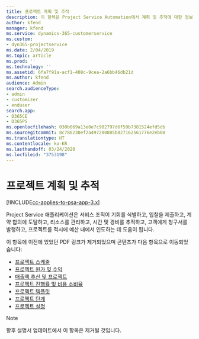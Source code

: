 ```yaml
---
title: 프로젝트 계획 및 추적
description: 이 항목은 Project Service Automation에서 계획 및 추적에 대한 정보의 링크를 제공합니다.
author: kfend
manager: kfend
ms.service: dynamics-365-customerservice
ms.custom:
- dyn365-projectservice
ms.date: 2/04/2019
ms.topic: article
ms.prod: ''
ms.technology: ''
ms.assetid: 6fa7f91a-acf1-408c-9cea-2a6bb46db21d
ms.author: kfend
audience: Admin
search.audienceType:
- admin
- customizer
- enduser
search.app:
- D365CE
- D365PS
ms.openlocfilehash: 030b069a13e0e7c902797d6f59b7381524efd5db
ms.sourcegitcommit: 8c786230ef2a497280885b827162561776e2eb00
ms.translationtype: HT
ms.contentlocale: ko-KR
ms.lasthandoff: 03/24/2020
ms.locfileid: "3753198"
---
```

# <a name="project-planning-and-tracking"></a>프로젝트 계획 및 추적

[!INCLUDE[cc-applies-to-psa-app-3.x](../../includes/cc-applies-to-psa-app-3x.md)]

Project Service 애플리케이션은 서비스 조직이 기회를 식별하고, 입찰을 제출하고, 계약 합의에 도달하고, 리소스를 관리하고, 시간 및 경비를 추적하고, 고객에게 청구서를 발행하고, 프로젝트를 적시에 예산 내에서 인도하는 데 도움이 됩니다. 

이 항목에 이전에 있었던 PDF 링크가 제거되었으며 콘텐츠가 다음 항목으로 이동되었습니다:

- [프로젝트 스케줄](../project-creating.md)
- [프로젝트 원가 및 수익](../project-estimating.md)
- [매출액 추산 및 프로젝트](../project-leveraging.md)
- [프로젝트 진행률 및 비용 소비율](../project-tracking.md)
- [프로젝트 템플릿](../project-templates.md)
- [프로젝트 단계](../project-stages.md)
- [프로젝트 설정](../project-settings.md)

> [!NOTE]
> 향후 설명서 업데이트에서 이 항목은 제거될 것입니다. 

